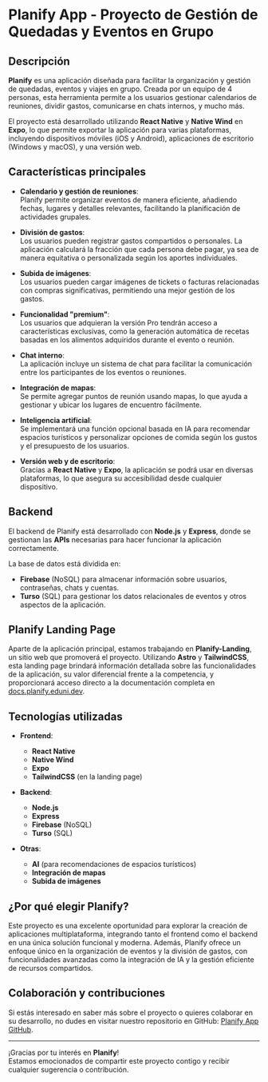 # Planify App - Proyecto de Gestión de Quedadas y Eventos en Grupo

## Descripción

**Planify** es una aplicación diseñada para facilitar la organización y gestión de quedadas, eventos y viajes en grupo. Creada por un equipo de 4 personas, esta herramienta permite a los usuarios gestionar calendarios de reuniones, dividir gastos, comunicarse en chats internos, y mucho más.

El proyecto está desarrollado utilizando **React Native** y **Native Wind** en **Expo**, lo que permite exportar la aplicación para varias plataformas, incluyendo dispositivos móviles (iOS y Android), aplicaciones de escritorio (Windows y macOS), y una versión web.

## Características principales

- **Calendario y gestión de reuniones**:  
  Planify permite organizar eventos de manera eficiente, añadiendo fechas, lugares y detalles relevantes, facilitando la planificación de actividades grupales.

- **División de gastos**:  
  Los usuarios pueden registrar gastos compartidos o personales. La aplicación calculará la fracción que cada persona debe pagar, ya sea de manera equitativa o personalizada según los aportes individuales.

- **Subida de imágenes**:  
  Los usuarios pueden cargar imágenes de tickets o facturas relacionadas con compras significativas, permitiendo una mejor gestión de los gastos.

- **Funcionalidad "premium"**:  
  Los usuarios que adquieran la versión Pro tendrán acceso a características exclusivas, como la generación automática de recetas basadas en los alimentos adquiridos durante el evento o reunión.

- **Chat interno**:  
  La aplicación incluye un sistema de chat para facilitar la comunicación entre los participantes de los eventos o reuniones.

- **Integración de mapas**:  
  Se permite agregar puntos de reunión usando mapas, lo que ayuda a gestionar y ubicar los lugares de encuentro fácilmente.

- **Inteligencia artificial**:  
  Se implementará una función opcional basada en IA para recomendar espacios turísticos y personalizar opciones de comida según los gustos y el presupuesto de los usuarios.

- **Versión web y de escritorio**:  
  Gracias a **React Native** y **Expo**, la aplicación se podrá usar en diversas plataformas, lo que asegura su accesibilidad desde cualquier dispositivo.

## Backend

El backend de Planify está desarrollado con **Node.js** y **Express**, donde se gestionan las **APIs** necesarias para hacer funcionar la aplicación correctamente. 

La base de datos está dividida en:
- **Firebase** (NoSQL) para almacenar información sobre usuarios, contraseñas, chats y cuentas.
- **Turso** (SQL) para gestionar los datos relacionales de eventos y otros aspectos de la aplicación.

## Planify Landing Page

Aparte de la aplicación principal, estamos trabajando en **Planify-Landing**, un sitio web que promoverá el proyecto. Utilizando **Astro** y **TailwindCSS**, esta landing page brindará información detallada sobre las funcionalidades de la aplicación, su valor diferencial frente a la competencia, y proporcionará acceso directo a la documentación completa en [docs.planify.eduni.dev](https://docs.planify.eduni.dev).

## Tecnologías utilizadas

- **Frontend**:  
  - **React Native**  
  - **Native Wind**  
  - **Expo**  
  - **TailwindCSS** (en la landing page)

- **Backend**:  
  - **Node.js**  
  - **Express**  
  - **Firebase** (NoSQL)  
  - **Turso** (SQL)

- **Otras**:  
  - **AI** (para recomendaciones de espacios turísticos)  
  - **Integración de mapas**  
  - **Subida de imágenes**  

## ¿Por qué elegir Planify?

Este proyecto es una excelente oportunidad para explorar la creación de aplicaciones multiplataforma, integrando tanto el frontend como el backend en una única solución funcional y moderna. Además, Planify ofrece un enfoque único en la organización de eventos y la división de gastos, con funcionalidades avanzadas como la integración de IA y la gestión eficiente de recursos compartidos.

## Colaboración y contribuciones

Si estás interesado en saber más sobre el proyecto o quieres colaborar en su desarrollo, no dudes en visitar nuestro repositorio en GitHub: [Planify App GitHub](https://github.com/Planify-App).

---

¡Gracias por tu interés en **Planify**!  
Estamos emocionados de compartir este proyecto contigo y recibir cualquier sugerencia o contribución.

